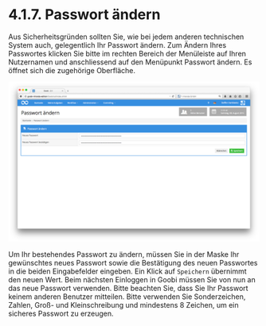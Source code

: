 # 4.1.7. Passwort ändern

Aus Sicherheitsgründen sollten Sie, wie bei jedem anderen technischen System auch, gelegentlich Ihr Passwort ändern. Zum Ändern Ihres Passwortes klicken Sie bitte im rechten Bereich der Menüleiste auf Ihren Nutzernamen und anschliessend auf den Menüpunkt Passwort ändern. Es öffnet sich die zugehörige Oberfläche.

![Eingabemaske f&#xFC;r die Passwort&#xE4;nderung](../../.gitbook/assets/10d.png)

Um Ihr bestehendes Passwort zu ändern, müssen Sie in der Maske Ihr gewünschtes neues Passwort sowie die Bestätigung des neuen Passwortes in die beiden Eingabefelder eingeben. Ein Klick auf `Speichern` übernimmt den neuen Wert. Beim nächsten Einloggen in Goobi müssen Sie von nun an das neue Passwort verwenden. Bitte beachten Sie, dass Sie Ihr Passwort keinem anderen Benutzer mitteilen. Bitte verwenden Sie Sonderzeichen, Zahlen, Groß- und Kleinschreibung und mindestens 8 Zeichen, um ein sicheres Passwort zu erzeugen.

